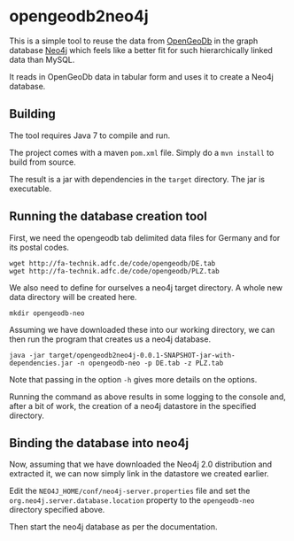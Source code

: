 opengeodb2neo4j
===============

This is a simple tool to reuse the data from [OpenGeoDb](http://opengeodb.org/wiki/OpenGeoDB) 
in the graph database [Neo4j](http://www.neo4j.org) which feels like a better fit for such hierarchically
linked data than MySQL.

It reads in OpenGeoDb data in tabular form and uses it to create a Neo4j database.

Building
--------

The tool requires Java 7 to compile and run.

The project comes with a maven `pom.xml` file. Simply do a `mvn install` to build from source.

The result is a jar with dependencies in the `target` directory. The jar is executable.

Running the database creation tool
----------------------------------

First, we need the opengeodb tab delimited data files for Germany and for its postal codes.

```shell
wget http://fa-technik.adfc.de/code/opengeodb/DE.tab
wget http://fa-technik.adfc.de/code/opengeodb/PLZ.tab
```
We also need to define for ourselves a neo4j target directory. A whole new data directory will be created here.

```shell
mkdir opengeodb-neo
```

Assuming we have downloaded these into our working directory, we can then run the program that creates us a neo4j database.

```shell
java -jar target/opengeodb2neo4j-0.0.1-SNAPSHOT-jar-with-dependencies.jar -n opengeodb-neo -p DE.tab -z PLZ.tab
```

Note that passing in the option `-h` gives more details on the options.

Running the command as above results in some logging to the console and, after a bit of work, the creation of a neo4j datastore in the specified directory.

Binding the database into neo4j
-------------------------------

Now, assuming that we have downloaded the Neo4j 2.0 distribution and extracted it, we can now simply link in the datastore we created earlier.

Edit the `NEO4J_HOME/conf/neo4j-server.properties` file and set the `org.neo4j.server.database.location` property to the `opengeodb-neo` directory specified above.

Then start the neo4j database as per the documentation.



